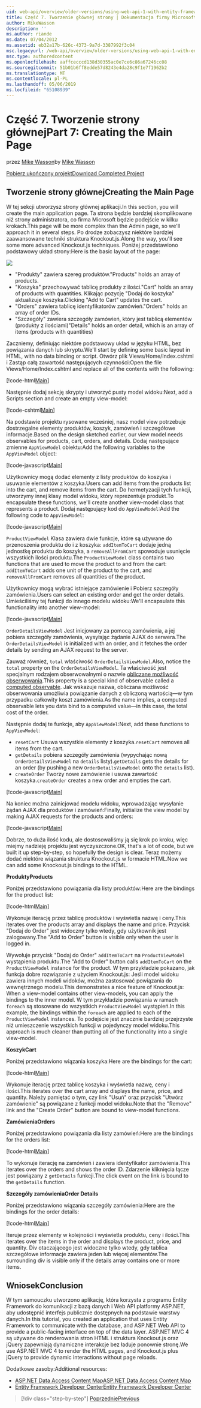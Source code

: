 ```yaml
---
uid: web-api/overview/older-versions/using-web-api-1-with-entity-framework-5/using-web-api-with-entity-framework-part-7
title: Część 7. Tworzenie głównej strony | Dokumentacja firmy Microsoft
author: MikeWasson
description: ''
ms.author: riande
ms.date: 07/04/2012
ms.assetid: eb32a17b-626c-4373-9a7d-3387992f3c04
msc.legacyurl: /web-api/overview/older-versions/using-web-api-1-with-entity-framework-5/using-web-api-with-entity-framework-part-7
msc.type: authoredcontent
ms.openlocfilehash: aaffcecccd138d30355ac0e7ce6c86a67246cc08
ms.sourcegitcommit: 51b01b6ff8edde57d8243e4da28c9f1e7f1962b2
ms.translationtype: MT
ms.contentlocale: pl-PL
ms.lasthandoff: 05/06/2019
ms.locfileid: "65108939"
---
```

# <a name="part-7-creating-the-main-page"></a><span data-ttu-id="0b19c-102">Część 7. Tworzenie strony głównej</span><span class="sxs-lookup"><span data-stu-id="0b19c-102">Part 7: Creating the Main Page</span></span>

<span data-ttu-id="0b19c-103">przez [Mike Wasson](https://github.com/MikeWasson)</span><span class="sxs-lookup"><span data-stu-id="0b19c-103">by [Mike Wasson](https://github.com/MikeWasson)</span></span>

[<span data-ttu-id="0b19c-104">Pobierz ukończony projekt</span><span class="sxs-lookup"><span data-stu-id="0b19c-104">Download Completed Project</span></span>](http://code.msdn.microsoft.com/ASP-NET-Web-API-with-afa30545)

## <a name="creating-the-main-page"></a><span data-ttu-id="0b19c-105">Tworzenie strony głównej</span><span class="sxs-lookup"><span data-stu-id="0b19c-105">Creating the Main Page</span></span>

<span data-ttu-id="0b19c-106">W tej sekcji utworzysz strony głównej aplikacji.</span><span class="sxs-lookup"><span data-stu-id="0b19c-106">In this section, you will create the main application page.</span></span> <span data-ttu-id="0b19c-107">Ta strona będzie bardziej skomplikowane niż strony administratora, co firma Microsoft będzie podejście w kilku krokach.</span><span class="sxs-lookup"><span data-stu-id="0b19c-107">This page will be more complex than the Admin page, so we'll approach it in several steps.</span></span> <span data-ttu-id="0b19c-108">Po drodze zobaczysz niektóre bardziej zaawansowane techniki struktura Knockout.js.</span><span class="sxs-lookup"><span data-stu-id="0b19c-108">Along the way, you'll see some more advanced Knockout.js techniques.</span></span> <span data-ttu-id="0b19c-109">Poniżej przedstawiono podstawowy układ strony:</span><span class="sxs-lookup"><span data-stu-id="0b19c-109">Here is the basic layout of the page:</span></span>

![](using-web-api-with-entity-framework-part-7/_static/image1.png)

- <span data-ttu-id="0b19c-110">"Produkty" zawiera szereg produktów.</span><span class="sxs-lookup"><span data-stu-id="0b19c-110">"Products" holds an array of products.</span></span>
- <span data-ttu-id="0b19c-111">"Koszyka" przechowywać tablicę produkty z ilości.</span><span class="sxs-lookup"><span data-stu-id="0b19c-111">"Cart" holds an array of products with quantities.</span></span> <span data-ttu-id="0b19c-112">Klikając pozycję "Dodaj do koszyka" aktualizuje koszyka.</span><span class="sxs-lookup"><span data-stu-id="0b19c-112">Clicking "Add to Cart" updates the cart.</span></span>
- <span data-ttu-id="0b19c-113">"Orders" zawiera tablicę identyfikatorów zamówień.</span><span class="sxs-lookup"><span data-stu-id="0b19c-113">"Orders" holds an array of order IDs.</span></span>
- <span data-ttu-id="0b19c-114">"Szczegóły" zawiera szczegóły zamówień, który jest tablicą elementów (produkty z ilościami)</span><span class="sxs-lookup"><span data-stu-id="0b19c-114">"Details" holds an order detail, which is an array of items (products with quantities)</span></span>

<span data-ttu-id="0b19c-115">Zaczniemy, definiując niektóre podstawowy układ w języku HTML, bez powiązania danych lub skryptu.</span><span class="sxs-lookup"><span data-stu-id="0b19c-115">We'll start by defining some basic layout in HTML, with no data binding or script.</span></span> <span data-ttu-id="0b19c-116">Otwórz plik Views/Home/Index.cshtml i Zastąp całą zawartość następujących czynności:</span><span class="sxs-lookup"><span data-stu-id="0b19c-116">Open the file Views/Home/Index.cshtml and replace all of the contents with the following:</span></span>

[!code-html[Main](using-web-api-with-entity-framework-part-7/samples/sample1.html)]

<span data-ttu-id="0b19c-117">Następnie dodaj sekcję skrypty i utworzyć pusty model widoku:</span><span class="sxs-lookup"><span data-stu-id="0b19c-117">Next, add a Scripts section and create an empty view-model:</span></span>

[!code-cshtml[Main](using-web-api-with-entity-framework-part-7/samples/sample2.cshtml)]

<span data-ttu-id="0b19c-118">Na podstawie projektu rysowane wcześniej, nasz model view potrzebuje dostrzegalne elementy produktów, koszyk, zamówień i szczegółowe informacje.</span><span class="sxs-lookup"><span data-stu-id="0b19c-118">Based on the design sketched earlier, our view model needs observables for products, cart, orders, and details.</span></span> <span data-ttu-id="0b19c-119">Dodaj następujące zmienne `AppViewModel` obiektu:</span><span class="sxs-lookup"><span data-stu-id="0b19c-119">Add the following variables to the `AppViewModel` object:</span></span>

[!code-javascript[Main](using-web-api-with-entity-framework-part-7/samples/sample3.js)]

<span data-ttu-id="0b19c-120">Użytkownicy mogą dodać elementy z listy produktów do koszyka i usuwanie elementów z koszyka.</span><span class="sxs-lookup"><span data-stu-id="0b19c-120">Users can add items from the products list into the cart, and remove items from the cart.</span></span> <span data-ttu-id="0b19c-121">Do hermetyzacji tych funkcji, utworzymy innej klasy model widoku, który reprezentuje produkt.</span><span class="sxs-lookup"><span data-stu-id="0b19c-121">To encapsulate these functions, we'll create another view-model class that represents a product.</span></span> <span data-ttu-id="0b19c-122">Dodaj następujący kod do `AppViewModel`:</span><span class="sxs-lookup"><span data-stu-id="0b19c-122">Add the following code to `AppViewModel`:</span></span>

[!code-javascript[Main](using-web-api-with-entity-framework-part-7/samples/sample4.js?highlight=4)]

<span data-ttu-id="0b19c-123">`ProductViewModel` Klasa zawiera dwie funkcje, które są używane do przenoszenia produktu do i z koszyka: `addItemToCart` dodaje jedną jednostkę produktu do koszyka, a `removeAllFromCart` spowoduje usunięcie wszystkich ilości produktu.</span><span class="sxs-lookup"><span data-stu-id="0b19c-123">The `ProductViewModel` class contains two functions that are used to move the product to and from the cart: `addItemToCart` adds one unit of the product to the cart, and `removeAllFromCart` removes all quantities of the product.</span></span>

<span data-ttu-id="0b19c-124">Użytkownicy mogą wybrać istniejące zamówienie i Pobierz szczegóły zamówienia.</span><span class="sxs-lookup"><span data-stu-id="0b19c-124">Users can select an existing order and get the order details.</span></span> <span data-ttu-id="0b19c-125">Umieściliśmy tej funkcji do innego modelu widoku:</span><span class="sxs-lookup"><span data-stu-id="0b19c-125">We'll encapsulate this functionality into another view-model:</span></span>

[!code-javascript[Main](using-web-api-with-entity-framework-part-7/samples/sample5.js?highlight=4)]

<span data-ttu-id="0b19c-126">`OrderDetailsViewModel` Jest inicjowany za pomocą zamówienia, a jej pobiera szczegóły zamówienia, wysyłając żądanie AJAX do serwera.</span><span class="sxs-lookup"><span data-stu-id="0b19c-126">The `OrderDetailsViewModel` is initialized with an order, and it fetches the order details by sending an AJAX request to the server.</span></span>

<span data-ttu-id="0b19c-127">Zauważ również, `total` właściwość `OrderDetailsViewModel`.</span><span class="sxs-lookup"><span data-stu-id="0b19c-127">Also, notice the `total` property on the `OrderDetailsViewModel`.</span></span> <span data-ttu-id="0b19c-128">Ta właściwość jest specjalnym rodzajem obserwowalnymi o nazwie [obliczane możliwość obserwowania](http://knockoutjs.com/documentation/computedObservables.html).</span><span class="sxs-lookup"><span data-stu-id="0b19c-128">This property is a special kind of observable called a [computed observable](http://knockoutjs.com/documentation/computedObservables.html).</span></span> <span data-ttu-id="0b19c-129">Jak wskazuje nazwa, obliczana możliwość obserwowania umożliwia powiązanie danych z obliczoną wartością&#8212;w tym przypadku całkowity koszt zamówienia.</span><span class="sxs-lookup"><span data-stu-id="0b19c-129">As the name implies, a computed observable lets you data bind to a computed value&#8212;in this case, the total cost of the order.</span></span>

<span data-ttu-id="0b19c-130">Następnie dodaj te funkcje, aby `AppViewModel`:</span><span class="sxs-lookup"><span data-stu-id="0b19c-130">Next, add these functions to `AppViewModel`:</span></span>

- <span data-ttu-id="0b19c-131">`resetCart` Usuwa wszystkie elementy z koszyka.</span><span class="sxs-lookup"><span data-stu-id="0b19c-131">`resetCart` removes all items from the cart.</span></span>
- <span data-ttu-id="0b19c-132">`getDetails` pobiera szczegóły zamówienia (wypychając nową `OrderDetailsViewModel` na `details` listy).</span><span class="sxs-lookup"><span data-stu-id="0b19c-132">`getDetails` gets the details for an order (by pushing a new `OrderDetailsViewModel` onto the `details` list).</span></span>
- <span data-ttu-id="0b19c-133">`createOrder` Tworzy nowe zamówienie i usuwa zawartość koszyka.</span><span class="sxs-lookup"><span data-stu-id="0b19c-133">`createOrder` creates a new order and empties the cart.</span></span>

[!code-javascript[Main](using-web-api-with-entity-framework-part-7/samples/sample6.js?highlight=4)]

<span data-ttu-id="0b19c-134">Na koniec można zainicjować modelu widoku, wprowadzając wysyłanie żądań AJAX dla produktów i zamówień:</span><span class="sxs-lookup"><span data-stu-id="0b19c-134">Finally, initialize the view model by making AJAX requests for the products and orders:</span></span>

[!code-javascript[Main](using-web-api-with-entity-framework-part-7/samples/sample7.js)]

<span data-ttu-id="0b19c-135">Dobrze, to duża ilość kodu, ale dostosowaliśmy ją się krok po kroku, więc miejmy nadzieję projektu jest wyczyszczone.</span><span class="sxs-lookup"><span data-stu-id="0b19c-135">OK, that's a lot of code, but we built it up step-by-step, so hopefully the design is clear.</span></span> <span data-ttu-id="0b19c-136">Teraz możemy dodać niektóre wiązania struktura Knockout.js w formacie HTML.</span><span class="sxs-lookup"><span data-stu-id="0b19c-136">Now we can add some Knockout.js bindings to the HTML.</span></span>

<span data-ttu-id="0b19c-137">**Produkty**</span><span class="sxs-lookup"><span data-stu-id="0b19c-137">**Products**</span></span>

<span data-ttu-id="0b19c-138">Poniżej przedstawiono powiązania dla listy produktów:</span><span class="sxs-lookup"><span data-stu-id="0b19c-138">Here are the bindings for the product list:</span></span>

[!code-html[Main](using-web-api-with-entity-framework-part-7/samples/sample8.html)]

<span data-ttu-id="0b19c-139">Wykonuje iterację przez tablicę produktów i wyświetla nazwę i ceny.</span><span class="sxs-lookup"><span data-stu-id="0b19c-139">This iterates over the products array and displays the name and price.</span></span> <span data-ttu-id="0b19c-140">Przycisk "Dodaj do Order" jest widoczny tylko wtedy, gdy użytkownik jest zalogowany.</span><span class="sxs-lookup"><span data-stu-id="0b19c-140">The "Add to Order" button is visible only when the user is logged in.</span></span>

<span data-ttu-id="0b19c-141">Wywołuje przycisk "Dodaj do Order" `addItemToCart` na `ProductViewModel` wystąpienia produktu.</span><span class="sxs-lookup"><span data-stu-id="0b19c-141">The "Add to Order" button calls `addItemToCart` on the `ProductViewModel` instance for the product.</span></span> <span data-ttu-id="0b19c-142">W tym przykładzie pokazano, jak funkcja dobre rozwiązanie z użyciem Knockout.js: Jeśli model widoku zawiera innych modeli widoków, można zastosować powiązania do wewnętrznego modelu.</span><span class="sxs-lookup"><span data-stu-id="0b19c-142">This demonstrates a nice feature of Knockout.js: When a view-model contains other view-models, you can apply the bindings to the inner model.</span></span> <span data-ttu-id="0b19c-143">W tym przykładzie powiązania w ramach `foreach` są stosowane do wszystkich `ProductViewModel` wystąpień.</span><span class="sxs-lookup"><span data-stu-id="0b19c-143">In this example, the bindings within the `foreach` are applied to each of the `ProductViewModel` instances.</span></span> <span data-ttu-id="0b19c-144">To podejście jest znacznie bardziej przejrzyste niż umieszczenie wszystkich funkcji w pojedynczy model widoku.</span><span class="sxs-lookup"><span data-stu-id="0b19c-144">This approach is much cleaner than putting all of the functionality into a single view-model.</span></span>

<span data-ttu-id="0b19c-145">**Koszyk**</span><span class="sxs-lookup"><span data-stu-id="0b19c-145">**Cart**</span></span>

<span data-ttu-id="0b19c-146">Poniżej przedstawiono wiązania koszyka:</span><span class="sxs-lookup"><span data-stu-id="0b19c-146">Here are the bindings for the cart:</span></span>

[!code-html[Main](using-web-api-with-entity-framework-part-7/samples/sample9.html)]

<span data-ttu-id="0b19c-147">Wykonuje iterację przez tablicę koszyka i wyświetla nazwę, ceny i ilości.</span><span class="sxs-lookup"><span data-stu-id="0b19c-147">This iterates over the cart array and displays the name, price, and quantity.</span></span> <span data-ttu-id="0b19c-148">Należy pamiętać o tym, czy link "Usuń" oraz przycisk "Utwórz zamówienie" są powiązane z funkcji model widoku.</span><span class="sxs-lookup"><span data-stu-id="0b19c-148">Note that the "Remove" link and the "Create Order" button are bound to view-model functions.</span></span>

<span data-ttu-id="0b19c-149">**Zamówienia**</span><span class="sxs-lookup"><span data-stu-id="0b19c-149">**Orders**</span></span>

<span data-ttu-id="0b19c-150">Poniżej przedstawiono powiązania dla listy zamówień:</span><span class="sxs-lookup"><span data-stu-id="0b19c-150">Here are the bindings for the orders list:</span></span>

[!code-html[Main](using-web-api-with-entity-framework-part-7/samples/sample10.html)]

<span data-ttu-id="0b19c-151">To wykonuje iterację na zamówień i zawiera identyfikator zamówienia.</span><span class="sxs-lookup"><span data-stu-id="0b19c-151">This iterates over the orders and shows the order ID.</span></span> <span data-ttu-id="0b19c-152">Zdarzenie kliknięcia łącze jest powiązany z `getDetails` funkcji.</span><span class="sxs-lookup"><span data-stu-id="0b19c-152">The click event on the link is bound to the `getDetails` function.</span></span>

<span data-ttu-id="0b19c-153">**Szczegóły zamówienia**</span><span class="sxs-lookup"><span data-stu-id="0b19c-153">**Order Details**</span></span>

<span data-ttu-id="0b19c-154">Poniżej przedstawiono wiązania szczegóły zamówienia:</span><span class="sxs-lookup"><span data-stu-id="0b19c-154">Here are the bindings for the order details:</span></span>

[!code-html[Main](using-web-api-with-entity-framework-part-7/samples/sample11.html)]

<span data-ttu-id="0b19c-155">Iteruje przez elementy w kolejności i wyświetla produktu, ceny i ilości.</span><span class="sxs-lookup"><span data-stu-id="0b19c-155">This iterates over the items in the order and displays the product, price, and quantity.</span></span> <span data-ttu-id="0b19c-156">Div otaczającego jest widoczne tylko wtedy, gdy tablica szczegółowe informacje zawiera jeden lub więcej elementów.</span><span class="sxs-lookup"><span data-stu-id="0b19c-156">The surrounding div is visible only if the details array contains one or more items.</span></span>

## <a name="conclusion"></a><span data-ttu-id="0b19c-157">Wniosek</span><span class="sxs-lookup"><span data-stu-id="0b19c-157">Conclusion</span></span>

<span data-ttu-id="0b19c-158">W tym samouczku utworzono aplikację, która korzysta z programu Entity Framework do komunikacji z bazą danych i Web API platformy ASP.NET, aby udostępnić interfejs publicznie dostępnych na podstawie warstwy danych.</span><span class="sxs-lookup"><span data-stu-id="0b19c-158">In this tutorial, you created an application that uses Entity Framework to communicate with the database, and ASP.NET Web API to provide a public-facing interface on top of the data layer.</span></span> <span data-ttu-id="0b19c-159">ASP.NET MVC 4 są używane do renderowania stron HTML i struktura Knockout.js oraz jQuery zapewniają dynamiczne interakcje bez ładuje ponownie stronę.</span><span class="sxs-lookup"><span data-stu-id="0b19c-159">We use ASP.NET MVC 4 to render the HTML pages, and Knockout.js plus jQuery to provide dynamic interactions without page reloads.</span></span>

<span data-ttu-id="0b19c-160">Dodatkowe zasoby:</span><span class="sxs-lookup"><span data-stu-id="0b19c-160">Additional resources:</span></span>

- [<span data-ttu-id="0b19c-161">ASP.NET Data Access Content Map</span><span class="sxs-lookup"><span data-stu-id="0b19c-161">ASP.NET Data Access Content Map</span></span>](https://msdn.microsoft.com/library/6759sth4.aspx)
- [<span data-ttu-id="0b19c-162">Entity Framework Developer Center</span><span class="sxs-lookup"><span data-stu-id="0b19c-162">Entity Framework Developer Center</span></span>](https://msdn.microsoft.com/data/ef)

> [!div class="step-by-step"]
> [<span data-ttu-id="0b19c-163">Poprzednie</span><span class="sxs-lookup"><span data-stu-id="0b19c-163">Previous</span></span>](using-web-api-with-entity-framework-part-6.md)
